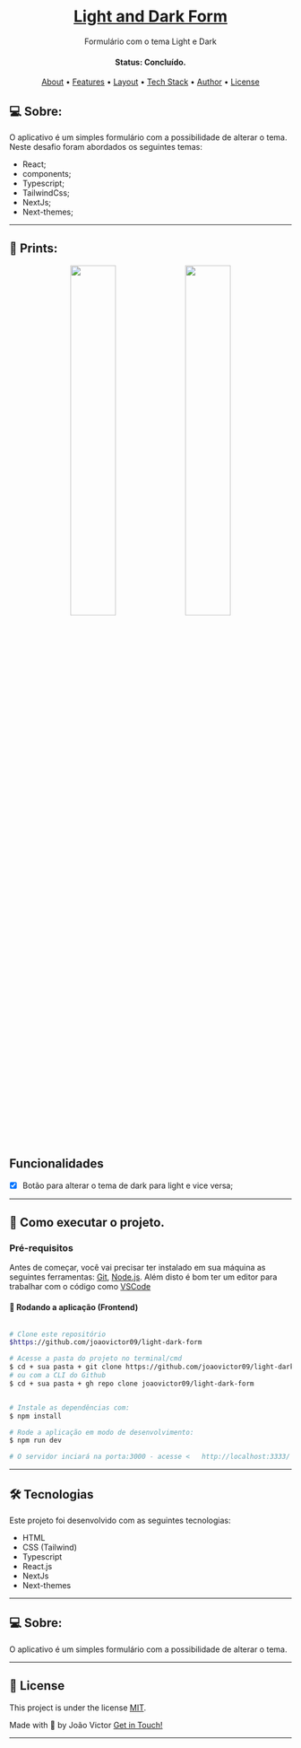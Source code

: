 <h1 align="center">
    <a href="#"> Light and Dark Form </a>
</h1>

<p align="center"> Formulário com o tema Light e Dark </p>

<h4 align="center"> 
	 Status: Concluído.
</h4>

<p align="center">
 <a href="#-about">About</a> •
 <a href="#-Features">Features</a> •
 <a href="#-layout">Layout</a> • 
 <a href="#-tech-stack">Tech Stack</a> • 
 <a href="#-author">Author</a> • 
 <a href="#-license">License</a>

</p>

## 💻 Sobre:

O aplicativo é um simples formulário com a possibilidade de alterar o tema.
Neste desafio foram abordados os seguintes temas:

- React;
- components;
- Typescript;
- TailwindCss;
- NextJs;
- Next-themes;

---

## 📸 Prints:

<div direction="row" width="100%" height="max" align="center">
	<img width="40%" src="https://github.com/joaovictor09/Todo-App-React/assets/62621446/42e57fac-4422-451e-a51e-c5f525159d52" />
	<img width="40%" src="https://github.com/joaovictor09/Todo-App-React/assets/62621446/d38d46d6-6bb3-487a-b073-e480fcc22a01" />
		
</div>

## Funcionalidades

- [x] Botão para alterar o tema de dark para light e vice versa;

---

## 🚀 Como executar o projeto.

### Pré-requisitos

Antes de começar, você vai precisar ter instalado em sua máquina as seguintes ferramentas:
[Git](https://git-scm.com), [Node.js](https://nodejs.org/en/). 
Além disto é bom ter um editor para trabalhar com o código como [VSCode](https://code.visualstudio.com/)



#### 🎲 Rodando a aplicação (Frontend)

```bash

# Clone este repositório
$https://github.com/joaovictor09/light-dark-form

# Acesse a pasta do projeto no terminal/cmd
$ cd + sua pasta + git clone https://github.com/joaovictor09/light-dark-form
# ou com a CLI do Github
$ cd + sua pasta + gh repo clone joaovictor09/light-dark-form


# Instale as dependências com:
$ npm install

# Rode a aplicação em modo de desenvolvimento:
$ npm run dev

# O servidor inciará na porta:3000 - acesse <   http://localhost:3333/ >
```
---


## 🛠 Tecnologias

Este projeto foi desenvolvido com as seguintes tecnologias:

- HTML
- CSS (Tailwind)
- Typescript
- React.js
- NextJs
- Next-themes

---


## 💻 Sobre:


O aplicativo é um simples formulário com a possibilidade de alterar o tema.

---

## 📝 License

This project is under the license [MIT](./LICENSE).

Made with 💜 by João Victor  [Get in Touch!](https://www.linkedin.com/in/joaovictor09)

---
